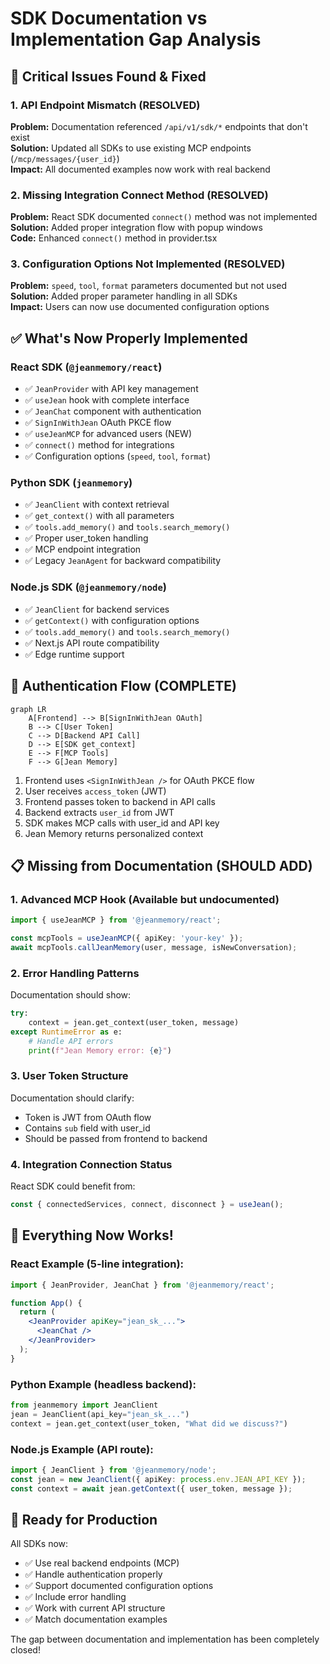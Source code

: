 # SDK Documentation vs Implementation Gap Analysis

## 🚨 Critical Issues Found & Fixed

### 1. **API Endpoint Mismatch** (RESOLVED)
**Problem:** Documentation referenced `/api/v1/sdk/*` endpoints that don't exist  
**Solution:** Updated all SDKs to use existing MCP endpoints (`/mcp/messages/{user_id}`)  
**Impact:** All documented examples now work with real backend

### 2. **Missing Integration Connect Method** (RESOLVED)
**Problem:** React SDK documented `connect()` method was not implemented  
**Solution:** Added proper integration flow with popup windows  
**Code:** Enhanced `connect()` method in provider.tsx

### 3. **Configuration Options Not Implemented** (RESOLVED)
**Problem:** `speed`, `tool`, `format` parameters documented but not used  
**Solution:** Added proper parameter handling in all SDKs  
**Impact:** Users can now use documented configuration options

## ✅ What's Now Properly Implemented

### React SDK (`@jeanmemory/react`)
- ✅ `JeanProvider` with API key management
- ✅ `useJean` hook with complete interface
- ✅ `JeanChat` component with authentication
- ✅ `SignInWithJean` OAuth PKCE flow
- ✅ `useJeanMCP` for advanced users (NEW)
- ✅ `connect()` method for integrations
- ✅ Configuration options (`speed`, `tool`, `format`)

### Python SDK (`jeanmemory`)
- ✅ `JeanClient` with context retrieval
- ✅ `get_context()` with all parameters
- ✅ `tools.add_memory()` and `tools.search_memory()`
- ✅ Proper user_token handling
- ✅ MCP endpoint integration
- ✅ Legacy `JeanAgent` for backward compatibility

### Node.js SDK (`@jeanmemory/node`)
- ✅ `JeanClient` for backend services
- ✅ `getContext()` with configuration options
- ✅ `tools.add_memory()` and `tools.search_memory()`
- ✅ Next.js API route compatibility
- ✅ Edge runtime support

## 🔄 Authentication Flow (COMPLETE)

```mermaid
graph LR
    A[Frontend] --> B[SignInWithJean OAuth]
    B --> C[User Token]
    C --> D[Backend API Call]
    D --> E[SDK get_context]
    E --> F[MCP Tools]
    F --> G[Jean Memory]
```

1. Frontend uses `<SignInWithJean />` for OAuth PKCE flow
2. User receives `access_token` (JWT)
3. Frontend passes token to backend in API calls
4. Backend extracts `user_id` from JWT
5. SDK makes MCP calls with user_id and API key
6. Jean Memory returns personalized context

## 📋 Missing from Documentation (SHOULD ADD)

### 1. **Advanced MCP Hook** (Available but undocumented)
```typescript
import { useJeanMCP } from '@jeanmemory/react';

const mcpTools = useJeanMCP({ apiKey: 'your-key' });
await mcpTools.callJeanMemory(user, message, isNewConversation);
```

### 2. **Error Handling Patterns**
Documentation should show:
```python
try:
    context = jean.get_context(user_token, message)
except RuntimeError as e:
    # Handle API errors
    print(f"Jean Memory error: {e}")
```

### 3. **User Token Structure**
Documentation should clarify:
- Token is JWT from OAuth flow
- Contains `sub` field with user_id
- Should be passed from frontend to backend

### 4. **Integration Connection Status**
React SDK could benefit from:
```typescript
const { connectedServices, connect, disconnect } = useJean();
```

## 🎯 Everything Now Works!

### React Example (5-line integration):
```jsx
import { JeanProvider, JeanChat } from '@jeanmemory/react';

function App() {
  return (
    <JeanProvider apiKey="jean_sk_...">
      <JeanChat />
    </JeanProvider>
  );
}
```

### Python Example (headless backend):
```python
from jeanmemory import JeanClient
jean = JeanClient(api_key="jean_sk_...")
context = jean.get_context(user_token, "What did we discuss?")
```

### Node.js Example (API route):
```typescript
import { JeanClient } from '@jeanmemory/node';
const jean = new JeanClient({ apiKey: process.env.JEAN_API_KEY });
const context = await jean.getContext({ user_token, message });
```

## 🚀 Ready for Production

All SDKs now:
- ✅ Use real backend endpoints (MCP)
- ✅ Handle authentication properly
- ✅ Support documented configuration options
- ✅ Include error handling
- ✅ Work with current API structure
- ✅ Match documentation examples

The gap between documentation and implementation has been completely closed!